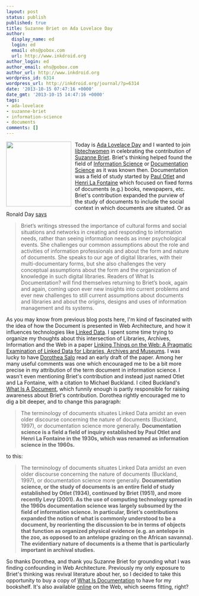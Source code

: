 ```yaml
---
layout: post
status: publish
published: true
title: Suzanne Briet on Ada Lovelace Day
author:
  display_name: ed
  login: ed
  email: ehs@pobox.com
  url: http://www.inkdroid.org
author_login: ed
author_email: ehs@pobox.com
author_url: http://www.inkdroid.org
wordpress_id: 6314
wordpress_url: http://inkdroid.org/journal/?p=6314
date: '2013-10-15 07:47:16 +0000'
date_gmt: '2013-10-15 14:47:16 +0000'
tags:
- ada-lovelace
- suzanne-briet
- information-science
- documents
comments: []
---
```


<p><a href="https://commons.wikimedia.org/wiki/File:Antelope_1_(PSF).png"><img src="https://upload.wikimedia.org/wikipedia/commons/thumb/f/fe/Antelope_1_%28PSF%29.png/469px-Antelope_1_%28PSF%29.png" style="float: left; margin-right: 10px; width: 175px;" /></a> Today is <a href="http://findingada.com/">Ada Lovelace Day</a> and I wanted to join <a href="https://twitter.com/LibTechWomen">libtechwomen</a> in celebrating the contribution of <a href="https://en.wikipedia.org/wiki/Suzanne_Briet">Suzanne Briet</a>. Briet's thinking helped found the field of <a href="https://en.wikipedia.org/wiki/Information_science">Information Science</a> or <a href="https://en.wikipedia.org/wiki/Documentation_science">Documentation Science</a> as it was known then. Documentation was a field of study started by <a href="https://en.wikipedia.org/wiki/Paul_Otlet">Paul Otlet</a> and <a href="https://en.wikipedia.org/wiki/Henri_La_Fontaine">Henri La Fontaine</a> which focused on fixed forms of documents (e.g.) books, newspapers, etc. Briet's contribution expanded the purview of the study of documents to include the social context in which documents are situated. Or as Ronald Day <a href="http://www.asis.org/Bulletin/Dec-06/day.html">says</a></p>
<blockquote>
<p>Briet’s writings stressed the importance of cultural forms and social situations and networks in creating and responding to information needs, rather than seeing information needs as inner psychological events. She challenges our common assumptions about the role and activities of information professionals and about the form and nature of documents. She speaks to our age of digital libraries, with their multi-documentary forms, but she also challenges the very conceptual assumptions about the form and the organization of knowledge in such digital libraries. Readers of What Is Documentation? will find themselves returning to Briet’s book, again and again, coming upon ever new insights into current problems and ever new challenges to still current assumptions about documents and libraries and about the origins, designs and uses of information management and its systems.</p>
</blockquote>
<p>As you may know from previous blog posts here, I'm kind of fascinated with the idea of how the Document is presented in Web Architecture, and how it influences technologies like <a href="https://en.wikipedia.org/wiki/Linked_data">Linked Data</a>. I spent some time trying to organize my thoughts about this intersection of Libraries, Archives, Information and the Web in a paper <a href="http://arxiv.org/abs/1302.4591">Linking Things on the Web: A Pragmatic Examination of Linked Data for Libraries, Archives and Museums</a>. I was lucky to have <a href="http://dsalo.info/">Dorothea Salo</a> read an early draft of the paper. Among her many useful comments was one which encouraged me to be a bit more precise in my attribution of the term document in information science. I wasn't even mentioning Briet's contribution and instead just named Otlet and La Fontaine, with a citation to Michael Buckland. I cited Buckland's <a href="http://people.ischool.berkeley.edu/~buckland/whatdoc.html">What Is A Document</a>, which funnily enough is partly responsible for raising awareness about Briet's contribution. Dorothea rightly encouraged me to dig a bit deeper, and to change this paragraph:</p>
<blockquote>
<p>The terminology of documents situates Linked Data amidst an even older discourse concerning the nature of documents (Buckland, 1997), or documentation science more generally. <strong>Documentation science is a field a field of inquiry established by Paul Otlet and Henri La Fontaine in the 1930s, which was renamed as information science in the 1960s.</strong></p>
</blockquote>
<p>to this:</p>
<blockquote>
<p>The terminology of documents situates Linked Data amidst an even older discourse concerning the nature of documents (Buckland, 1997), or documentation science more generally. <strong>Documentation science, or the study of documents is an entire field of study established by Otlet (1934), continued by Briet (1951), and more recently Levy (2001). As the use of computing technology spread in the 1960s documentation science was largely subsumed by the field of information science. In particular, Briet’s contributions expanded the notion of what is commonly understood to be a document, by reorienting the discussion to be in terms of objects that function as organized physical evidence (e.g. an antelope in the zoo, as opposed to an antelope grazing on the African savanna). The evidentiary nature of documents is a theme that is particularly important in archival studies.</strong></p>
</blockquote>
<p>So thanks Dorothea, and thank you Suzanne Briet for grounding what I was finding confounding in Web Architecture. Previously my only exposure to Briet's thinking was revival literature about her, so I decided to take this opportunity to buy a copy of <a href="http://www.amazon.com/What-Documentation-English-Translation-Classic/dp/0810851091">What Is Documentation</a> to have for my bookshelf. It's also available <a href="http://ella.slis.indiana.edu/~roday/what%20is%20documentation.pdf">online</a> on the Web, which seems fitting, right?</p>
<p><a href="http://www.flickr.com/photos/inkdroid/10292093453/"><img src="http://inkdroid.org/images/what-is-documentation.jpg" alt="" /></a></p>

